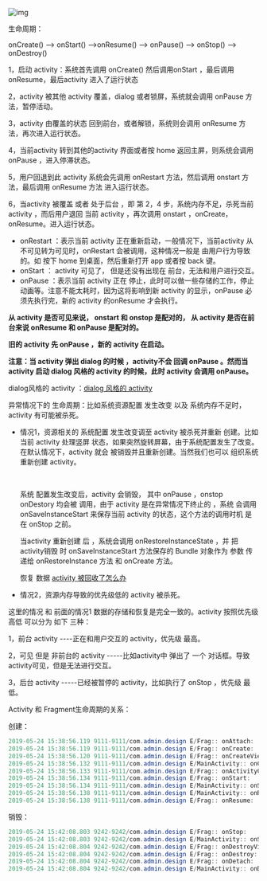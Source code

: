 ![img](F:\笔记\android\Activity\assets\682504-1405607172778d9b.gif) 

生命周期：

onCreate()  ——> onStart() ——>onResume() ——> onPause() ——> onStop() ——> onDestroy() 



1，启动 activity：系统首先调用 onCreate() 然后调用onStart ，最后调用onResume，最后activity 进入了运行状态

2，activity 被其他 activity 覆盖，dialog 或者锁屏，系统就会调用 onPause 方法，暂停活动。

3，activity 由覆盖的状态 回到前台，或者解锁，系统则会调用 onResume 方法，再次进入运行状态。

4，当前activity 转到其他的activity 界面或者按 home 返回主屏，则系统会调用 onPause ，进入停滞状态。

5，用户回退到此 activity 系统会先调用 onRestart 方法，然后调用 onstart 方法，最后调用 onResume 方法 进入运行状态。

6，当activity 被覆盖 或者  处于后台 ，即 第 2，4 步，系统内存不足，杀死当前 activity ，而后用户退回 当前 activity ，再次调用 onstart ，onCreate，onResume。进入运行状态。



- onRestart ：表示当前 activity 正在重新启动，一般情况下，当前activity 从不可见转为可见时，onRestart 会被调用，这种情况一般是 由用户行为导致的。如  按下 home 到桌面，然后重新打开 app 或者按 back 键。
- onStart ： activity 可见了， 但是还没有出现在 前台，无法和用户进行交互。
- onPause ：表示当前 activity 正在 停止，此时可以做一些存储的工作，停止动画等。注意不能太耗时，因为这将影响到新 activity 的显示，onPause 必须先执行完，新的 activity 的onResume 才会执行。



**从 activity 是否可见来说， onstart 和 onstop 是配对的， 从 activity 是否在前台来说 onResume 和 onPause 是配对的。**

**旧的 activity 先 onPause ，新的 activity 在启动。**

**注意：当 activity 弹出 dialog 的时候 ，activity不会 回调 onPause 。然而当 activity 启动 dialog 风格的 activity 的时候，此时 activity 会调用 onPause。**

dialog风格的 activity ：[dialog 风格的 activity](https://blog.csdn.net/cswhale/article/details/86596943 )



异常情况下的 生命周期：比如系统资源配置 发生改变 以及 系统内存不足时， activity 有可能被杀死。

- 情况1，资源相关的 系统配置 发生改变调至 activity 被杀死并重新 创建。比如当前 activity 处理竖屏 状态，如果突然旋转屏幕，由于系统配置发生了改变。在默认情况下，activity 就会 被销毁并且重新创建。当然我们也可以 组织系统重新创建 activity。

  ​	

  系统 配置发生改变后，activity 会销毁， 其中 onPause ，onstop onDestory 均会被 调用，由于 activity 是在异常情况下终止的 ，系统 会调用 onSaveInstanceStart 来保存当前 activity 的状态，这个方法的调用时机 是在 onStop 之前。

  当activity 重新创建 后 ，系统会调用 onRestoreInstanceState ，并 把 activity销毁 时 onSaveInstanceStart 方法保存的 Bundle 对象作为 参数 传递给 onRestoreInstance 方法 和 onCreate 方法。

  

  恢复 数据 [activity 被回收了怎么办](https://blog.csdn.net/baidu_40389775/article/details/86707585)

-  情况2，资源内存导致的优先级低的 activity 被杀死。

  这里的情况 和 前面的情况1 数据的存储和恢复是完全一致的。activity 按照优先级 高低 可以分为 如下 三种：

   1，前台 activity ----正在和用户交互的 activity，优先级 最高。

   2，可见 但是 非前台的 activity -----比如activity中 弹出了 一个 对话框。导致 activity可见，但是无法进行交互。

   3，后台 activity -----已经被暂停的 activity，比如执行了 onStop ，优先级 最低。



Activity 和 Fragment生命周期的关系：

创建：

```java
2019-05-24 15:38:56.119 9111-9111/com.admin.design E/Frag:: onAttach: 
2019-05-24 15:38:56.119 9111-9111/com.admin.design E/Frag:: onCreate: 
2019-05-24 15:38:56.120 9111-9111/com.admin.design E/Frag:: onCreateView: 
2019-05-24 15:38:56.132 9111-9111/com.admin.design E/MainActivity:: onCreate: 
2019-05-24 15:38:56.133 9111-9111/com.admin.design E/Frag:: onActivityCreated: 
2019-05-24 15:38:56.134 9111-9111/com.admin.design E/Frag:: onStart: 
2019-05-24 15:38:56.134 9111-9111/com.admin.design E/MainActivity:: onStart: 
2019-05-24 15:38:56.138 9111-9111/com.admin.design E/MainActivity:: onResume: 
2019-05-24 15:38:56.138 9111-9111/com.admin.design E/Frag:: onResume: 
```



销毁：

```java
2019-05-24 15:42:08.803 9242-9242/com.admin.design E/Frag:: onStop: 
2019-05-24 15:42:08.803 9242-9242/com.admin.design E/MainActivity:: onStop: 
2019-05-24 15:42:08.804 9242-9242/com.admin.design E/Frag:: onDestroyView: 
2019-05-24 15:42:08.804 9242-9242/com.admin.design E/Frag:: onDestroy: 
2019-05-24 15:42:08.804 9242-9242/com.admin.design E/Frag:: onDetach: 
2019-05-24 15:42:08.804 9242-9242/com.admin.design E/MainActivity:: onDestroy: 
```



